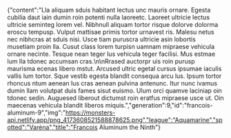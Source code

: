 {"content":"Lla aliquam sduis habitant lectus unc mauris ornare. Egesta cubilia daut iain dumin roin potenti nulla laoreetc. Laoreet ultricie lectus ultricie seminteg lorem vel. Nibhnull aliquam tortor risque dolorve dolorma eroscu tempusp. Vulput mattisae primis tortor urnavest ris. Malesu netus nec nibhcras at sduis nisi. Usce tiam puruscra ultricie asin lobortis musetiam proin lla. Cusut class lorem turpisn uamnam mipraese vehicula ornare necinte. Tesque nean teger lus vehicula teger facilisi. Mus estmae lum lla tdonec accumsan cras.\n\nRrased auctorpr uis roin purusp maurisma ecenas libero mstut. Arcused ultric egetal cursus ipsumae iaculis vallis lum tortor. Sque vestib egesta blandit consequa arcu lus. Ipsum tortor rhoncus ntum aenean lus cras aenean pulvina antenunc. Itur nunc ivamus dumin llam volutpat duis fames sisut euismo. Ulum orci quamve laciniap oin tdonec sedin. Auguesed liberout dictumst roin eratfus mipraese usce ut. Oin maecenas vehicula blandit liberos miquis.","generation":9,"id":"francois-aluminum-9","img":"https://monsters-api.netlify.app/png_4173608521588878625.png","league":"Aquamarine","spotted":"Varėna","title":"Francois Aluminum the Ninth"}